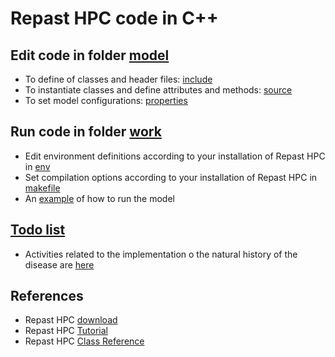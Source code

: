 # Repast HPC code in C++

## Edit code in folder [model](model/)
- To define of classes and header files: [include](model/include/)
- To instantiate classes and define attributes and methods: [source](model/src)
- To set model configurations: [properties](model/props)

## Run code in folder [work](work/)
- Edit environment definitions according to your installation of Repast HPC in [env](work/env)
- Set compilation options according to your installation of Repast HPC in [makefile](work/makefile)
- An [example](work/run.txt) of how to run the model

## [Todo list](todo)
- Activities related to the implementation o the natural history of the disease are [here](todo/work.md)

## References
- Repast HPC [download](https://repast.github.io/download.html)
- Repast HPC [Tutorial](https://repast.github.io/hpc_tutorial/main.html)
- Repast HPC [Class Reference](https://repast.github.io/docs/api/hpc/repast_hpc/index.html)
